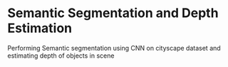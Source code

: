# Semantic Segmentation and Depth Estimation

Performing Semantic segmentation using CNN on cityscape dataset and estimating depth of objects in scene
